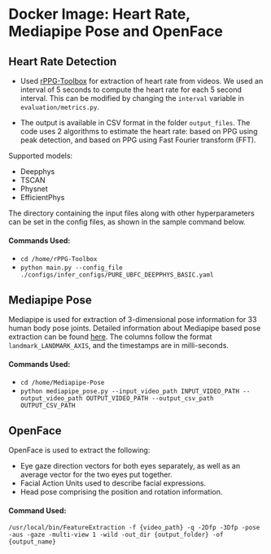 
# Docker Image: Heart Rate, Mediapipe Pose and OpenFace 

## Heart Rate Detection

- Used [rPPG-Toolbox](https://github.com/ubicomplab/rPPG-Toolbox) for extraction of heart rate from videos. We used an interval of 5 seconds to compute the heart rate for each 5 second interval. This can be modified by changing the `interval` variable in `evaluation/metrics.py`. 

- The output is available in CSV format in the folder `output_files`. The code uses 2 algorithms to estimate the heart rate: based on PPG using peak detection, and based on PPG using Fast Fourier transform (FFT).

Supported models: 
- Deepphys
- TSCAN
- Physnet
- EfficientPhys

The directory containing the input files along with other hyperparameters can be set in the config files, as shown in the sample command below.

#### Commands Used:
- `cd /home/rPPG-Toolbox`
- `python main.py --config_file ./configs/infer_configs/PURE_UBFC_DEEPPHYS_BASIC.yaml`


## Mediapipe Pose

Mediapipe is used for extraction of 3-dimensional pose information for 33 human body pose joints. Detailed information about Mediapipe based pose extraction can be found [here](https://developers.google.com/mediapipe/solutions/vision/pose_landmarker). The columns follow the format `landmark_LANDMARK_AXIS`, and the timestamps are in milli-seconds.

#### Commands Used:
 - `cd /home/Mediapipe-Pose`
 - `python mediapipe_pose.py --input_video_path INPUT_VIDEO_PATH --output_video_path OUTPUT_VIDEO_PATH --output_csv_path OUTPUT_CSV_PATH`

## OpenFace

OpenFace is used to extract the following:

- Eye gaze direction vectors for both eyes separately, as well as an average vector for the two eyes put together.
- Facial Action Units used to describe facial expressions.
- Head pose comprising the position and rotation information.

#### Command Used:

`/usr/local/bin/FeatureExtraction -f {video_path} -q -2Dfp -3Dfp -pose -aus -gaze -multi-view 1 -wild -out_dir {output_folder} -of {output_name}`
